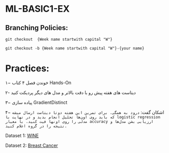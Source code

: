 # ML-BASIC1-EX
## Branching Policies:
`git checkout  {Week name startwith capital "W"}`

`git checkout -b {Week name startwith capital "W"}-{your name}`

# Practices:
۱− خوندن فصل ۴ کتاب Hands-On

۲- دیتاست های هفته پیش رو با دقت بالاتر و مدل های دیگر پردیکت کنید 

۳− پیاده سازی GradientDistinct

۴− اشکان گفت: 
`درود به همگی.
برای تمرین این هفته دوتا دیتاست ارسال میشه که باید روی اون‌ها تحلیل انجام بدید و در نهایت با logistic regression مدلی را روی اونها فیت کنید.
با معیار accuracy ارزیابی بشن مدل‌ها و نتیجه را در گروه اعلام کنید.`

Dataset 1: [WINE](https://archive.ics.uci.edu/dataset/109/wine)

Dataset 2: [Breast Cancer](https://archive.ics.uci.edu/dataset/17/breast+cancer+wisconsin+diagnostic)
